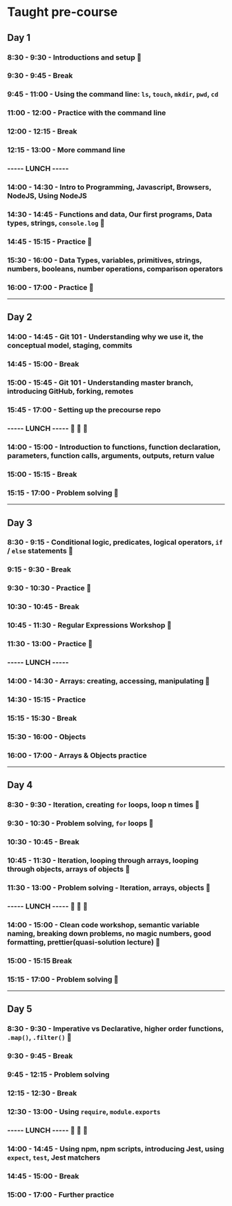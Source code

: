 # Taught pre-course

## Day 1

### 8:30 - 9:30 - Introductions and setup 🤔

### 9:30 - 9:45 - Break

### 9:45 - 11:00 - Using the command line: `ls`, `touch`, `mkdir`, `pwd`, `cd`

### 11:00 - 12:00 - Practice with the command line

### 12:00 - 12:15 - Break

### 12:15 - 13:00 - More command line


### ----- **LUNCH** -----

### 14:00 - 14:30 - Intro to Programming, Javascript, Browsers, NodeJS, Using NodeJS

### 14:30 - 14:45 - Functions and data, Our first programs, Data types, strings, `console.log` 🤔

### 14:45 - 15:15 - Practice 📝

### 15:30 - 16:00 - Data Types, variables, primitives, strings, numbers, booleans, number operations, comparison operators

### 16:00 - 17:00 - Practice 📝

---

## Day 2

### 14:00 - 14:45 - Git 101 - Understanding why we use it, the conceptual model, staging, commits

### 14:45 - 15:00 - Break

### 15:00 - 15:45 - Git 101 - Understanding master branch, introducing GitHub, forking, remotes

### 15:45 - 17:00 - Setting up the precourse repo

### ----- **LUNCH** ----- 🍔 🍟 🍎

### 14:00 - 15:00 - Introduction to functions, function declaration, parameters, function calls, arguments, outputs, return value

### 15:00 - 15:15 - Break

### 15:15 - 17:00 - Problem solving 📝

---


## Day 3


### 8:30 - 9:15 - Conditional logic, predicates, logical operators, `if` / `else` statements 🤔

### 9:15 - 9:30 - Break

### 9:30 - 10:30 - Practice 📝

### 10:30 - 10:45 - Break

### 10:45 - 11:30 - Regular Expressions Workshop 🤔

### 11:30 - 13:00 - Practice 📝

### ----- **LUNCH** -----

### 14:00 - 14:30 - Arrays: creating, accessing, manipulating 🤔

### 14:30 - 15:15 - Practice

### 15:15 - 15:30 - Break

### 15:30 - 16:00 - Objects

### 16:00 - 17:00 - Arrays & Objects practice

---

## Day 4

### 8:30 - 9:30 - Iteration, creating `for` loops, loop n times 🤔

### 9:30 - 10:30 - Problem solving, `for` loops 📝

### 10:30 - 10:45 - Break

### 10:45 - 11:30 - Iteration, looping through arrays, looping through objects, arrays of objects 🤔

### 11:30 - 13:00 - Problem solving - Iteration, arrays, objects 📝

### ----- **LUNCH** ----- 🍔 🍟 🍎

### 14:00 - 15:00 - Clean code workshop, semantic variable naming, breaking down problems, no magic numbers, good formatting, prettier(quasi-solution lecture) 🤔

### 15:00 - 15:15 Break

### 15:15 - 17:00 - Problem solving 📝

---

## Day 5

### 8:30 - 9:30 - Imperative vs Declarative, higher order functions, `.map()`, `.filter()` 🤔

### 9:30 - 9:45 - Break

### 9:45 - 12:15 - Problem solving

### 12:15 - 12:30 - Break

### 12:30 - 13:00 - Using `require`, `module.exports`

### ----- **LUNCH** ----- 🍔 🍟 🍎

### 14:00 - 14:45 - Using npm, npm scripts, introducing Jest, using `expect`, `test`, Jest matchers

### 14:45 - 15:00 - Break

### 15:00 - 17:00 - Further practice
